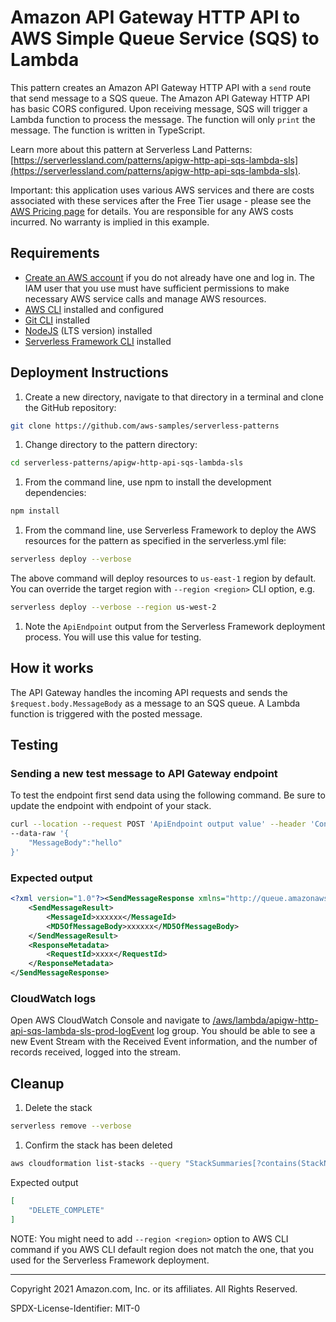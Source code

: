 # Amazon API Gateway HTTP API to AWS Simple Queue Service (SQS) to Lambda

This pattern creates an Amazon API Gateway HTTP API with a `send` route that send message to a SQS queue. The  Amazon API Gateway HTTP API has basic CORS configured. Upon receiving message, SQS will trigger a Lambda function to process the message. The function will only `print` the message. The function is written in TypeScript.

Learn more about this pattern at Serverless Land Patterns: [https://serverlessland.com/patterns/apigw-http-api-sqs-lambda-sls](https://serverlessland.com/patterns/apigw-http-api-sqs-lambda-sls).

Important: this application uses various AWS services and there are costs associated with these services after the Free Tier usage - please see the [AWS Pricing page](https://aws.amazon.com/pricing/) for details. You are responsible for any AWS costs incurred. No warranty is implied in this example.

## Requirements

* [Create an AWS account](https://portal.aws.amazon.com/gp/aws/developer/registration/index.html) if you do not already have one and log in. The IAM user that you use must have sufficient permissions to make necessary AWS service calls and manage AWS resources.
* [AWS CLI](https://docs.aws.amazon.com/cli/latest/userguide/install-cliv2.html) installed and configured
* [Git CLI](https://git-scm.com/book/en/v2/Getting-Started-Installing-Git) installed
* [NodeJS](https://nodejs.org/en/download/) (LTS version) installed
* [Serverless Framework CLI](https://www.serverless.com/framework/docs/getting-started) installed

## Deployment Instructions

1. Create a new directory, navigate to that directory in a terminal and clone the GitHub repository:

``` sh
git clone https://github.com/aws-samples/serverless-patterns
```

1. Change directory to the pattern directory:

``` sh
cd serverless-patterns/apigw-http-api-sqs-lambda-sls
```

1. From the command line, use npm to install the development dependencies:

``` sh
npm install
```

1. From the command line, use Serverless Framework to deploy the AWS resources for the pattern as specified in the serverless.yml file:

``` sh
serverless deploy --verbose
```

The above command will deploy resources to `us-east-1` region by default. You can override the target region with `--region <region>` CLI option, e.g.

``` sh
serverless deploy --verbose --region us-west-2
```

1. Note the `ApiEndpoint` output from the Serverless Framework deployment process. You will use this value for testing.

## How it works

The API Gateway handles the incoming API requests and sends the `$request.body.MessageBody` as a message to an SQS queue. A Lambda function is triggered with the posted message.

## Testing

### Sending a new test message to API Gateway endpoint

To test the endpoint first send data using the following command. Be sure to update the endpoint with endpoint of your stack.

``` sh
curl --location --request POST 'ApiEndpoint output value' --header 'Content-Type: application/json' \
--data-raw '{
    "MessageBody":"hello"
}'
```

### Expected output

```xml
<?xml version="1.0"?><SendMessageResponse xmlns="http://queue.amazonaws.com/doc/2012-11-05/">
    <SendMessageResult>
        <MessageId>xxxxxx</MessageId>
        <MD5OfMessageBody>xxxxxx</MD5OfMessageBody>
    </SendMessageResult>
    <ResponseMetadata>
        <RequestId>xxxx</RequestId>
    </ResponseMetadata>
</SendMessageResponse>
```

### CloudWatch logs

Open AWS CloudWatch Console and navigate to [/aws/lambda/apigw-http-api-sqs-lambda-sls-prod-logEvent](https://console.aws.amazon.com/cloudwatch/home#logsV2:log-groups/log-group/$252Faws$252Flambda$252Fapigw-http-api-sqs-lambda-sls-prod-logEvent) log group.
You should be able to see a new Event Stream with the Received Event information, and the number of records received, logged into the stream.

## Cleanup

1. Delete the stack

```sh
serverless remove --verbose
```

1. Confirm the stack has been deleted

```sh
aws cloudformation list-stacks --query "StackSummaries[?contains(StackName,'apigw-http-api-sqs-lambda-sls-prod')].StackStatus"
```

Expected output

```json
[
    "DELETE_COMPLETE"
]
```

NOTE: You might need to add `--region <region>` option to AWS CLI command if you AWS CLI default region does not match the one, that you used for the Serverless Framework deployment.

----
Copyright 2021 Amazon.com, Inc. or its affiliates. All Rights Reserved.

SPDX-License-Identifier: MIT-0
